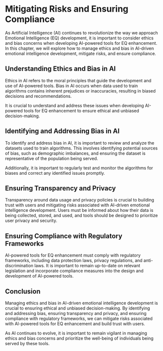 Mitigating Risks and Ensuring Compliance
=============================================================================================================================

As Artificial Intelligence (AI) continues to revolutionize the way we approach Emotional Intelligence (EQ) development, it is important to consider ethics and bias concerns when developing AI-powered tools for EQ enhancement. In this chapter, we will explore how to manage ethics and bias in AI-driven emotional intelligence development, mitigate risks, and ensure compliance.

Understanding Ethics and Bias in AI
-----------------------------------

Ethics in AI refers to the moral principles that guide the development and use of AI-powered tools. Bias in AI occurs when data used to train algorithms contains inherent prejudices or inaccuracies, resulting in biased decisions and recommendations.

It is crucial to understand and address these issues when developing AI-powered tools for EQ enhancement to ensure ethical and unbiased decision-making.

Identifying and Addressing Bias in AI
-------------------------------------

To identify and address bias in AI, it is important to review and analyze the datasets used to train algorithms. This involves identifying potential sources of bias, such as demographic imbalances, and ensuring the dataset is representative of the population being served.

Additionally, it is important to regularly test and monitor the algorithms for biases and correct any identified issues promptly.

Ensuring Transparency and Privacy
---------------------------------

Transparency around data usage and privacy policies is crucial to building trust with users and mitigating risks associated with AI-driven emotional intelligence development. Users must be informed about how their data is being collected, stored, and used, and tools should be designed to prioritize user privacy and security.

Ensuring Compliance with Regulatory Frameworks
----------------------------------------------

AI-powered tools for EQ enhancement must comply with regulatory frameworks, including data protection laws, privacy regulations, and anti-discrimination laws. It is important to remain up-to-date on relevant legislation and incorporate compliance measures into the design and development of AI-powered tools.

Conclusion
----------

Managing ethics and bias in AI-driven emotional intelligence development is crucial to ensuring ethical and unbiased decision-making. By identifying and addressing bias, ensuring transparency and privacy, and ensuring compliance with regulatory frameworks, we can mitigate risks associated with AI-powered tools for EQ enhancement and build trust with users.

As AI continues to evolve, it is important to remain vigilant in managing ethics and bias concerns and prioritize the well-being of individuals being served by these tools.


